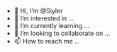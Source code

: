 - 👋 Hi, I’m @Siyler
- 👀 I’m interested in ...
- 🌱 I’m currently learning ...
- 💞️ I’m looking to collaborate on ...
- 📫 How to reach me ...

<!---
Siyler/Siyler is a ✨ special ✨ repository because its `README.md` (this file) appears on your GitHub profile.
You can click the Preview link to take a look at your changes.
--->
